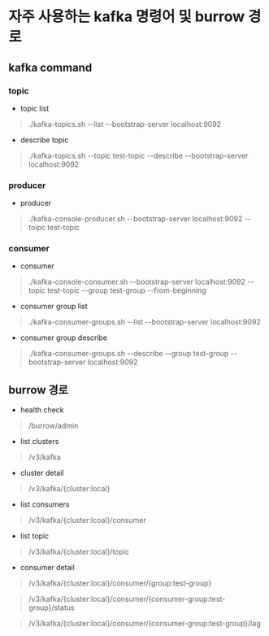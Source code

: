 # 자주 사용하는 kafka 명령어 및 burrow 경로
## kafka command
### topic

- topic list
> ./kafka-topics.sh --list --bootstrap-server localhost:9092

- describe topic
> ./kafka-topics.sh --topic test-topic --describe --bootstrap-server localhost:9092



### producer

- producer
> ./kafka-console-producer.sh --bootstrap-server localhost:9092 --toipc test-topic

### consumer

- consumer
> ./kafka-console-consumer.sh --bootstrap-server localhost:9092 --topic test-topic --group test-group --from-beginning

- consumer group list
> ./kafka-consumer-groups.sh --list --bootstrap-server localhost:9092

- consumer group describe
> ./kafka-consumer-groups.sh --describe --group test-group --bootstrap-server localhost:9092

## burrow 경로
- health check
> /burrow/admin

- list clusters
> /v3/kafka

- cluster detail
> /v3/kafka/{cluster:local}

- list consumers
> /v3/kafka/{cluster:lcoal}/consumer

- list topic
> /v3/kafka/{cluster:local}/topic

- consumer detail
> /v3/kafka/{cluster:local}/consumer/{group:test-group}

> /v3/kafka/{cluster:local}/consumer/{consumer-group:test-group}/status

> /v3/kafka/{cluster:local}/consumer/{consumer-group:test-group}/lag